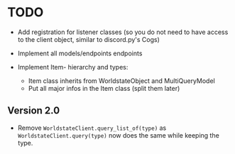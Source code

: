 # TODO

- Add registration for listener classes (so you do not need to have access to the client object, similar to discord.py's Cogs)

- Implement all models/endpoints
endpoints
- Implement Item- hierarchy and types:

  - Item class inherits from WorldstateObject and MultiQueryModel
  - Put all major infos in the Item class (split them later)

## Version 2.0

- Remove `WorldstateClient.query_list_of(type)` as `WorldstateClient.query(type)` now does the same while keeping the type.
